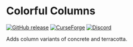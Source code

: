 # Colorful Columns

[![GitHub release](https://img.shields.io/github/release/haykam821/Colorful-Columns.svg?style=popout&label=github)](https://github.com/haykam821/Colorful-Columns/releases/latest)
[![CurseForge](https://img.shields.io/static/v1?style=popout&label=curseforge&message=project&color=6441A4)](https://www.curseforge.com/minecraft/mc-mods/colorful-columns)
[![Discord](https://img.shields.io/static/v1?style=popout&label=chat&message=discord&color=7289DA)](https://discord.gg/eXcffmW)

Adds column variants of concrete and terracotta.

